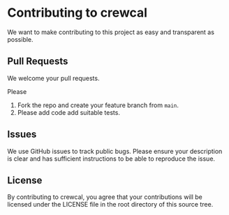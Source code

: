 # Contributing to crewcal
We want to make contributing to this project as easy and transparent as
possible.

<!-- Please see the [developer guide](https://hydra.cc/docs/development/overview/) on the website. -->

## Pull Requests
We welcome your pull requests.

Please
1. Fork the repo and create your feature branch from `main`.
2. Please add code add suitable tests.
<!--
3. If you've changed APIs, update the documentation.
4. Ensure the test suite and lint pass.
5. If you haven't already, complete the Contributor License Agreement ("CLA").
-->

<!--
## Contributor License Agreement ("CLA")
In order to accept your pull request, we need you to submit a CLA. You only need
to do this once to work on any of Facebook's open source projects.

Complete your CLA here: <https://code.facebook.com/cla>
-->

## Issues
We use GitHub issues to track public bugs. Please ensure your description is
clear and has sufficient instructions to be able to reproduce the issue.
<!--
Facebook has a [bounty program](https://www.facebook.com/whitehat/) for the safe
disclosure of security bugs. In those cases, please go through the process
outlined on that page and do not file a public issue.
-->

## License
By contributing to crewcal, you agree that your contributions will be licensed
under the LICENSE file in the root directory of this source tree.